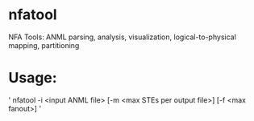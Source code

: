 # nfatool
NFA Tools:  ANML parsing, analysis, visualization, logical-to-physical mapping, partitioning

# Usage:
'
nfatool -i \<input ANML file\> [-m \<max STEs per output file\>] [-f \<max fanout\>]
'

